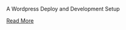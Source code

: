 A Wordpress Deploy and Development Setup

[Read More](https://github.com/jordalgo/wordpress-setup/blob/master/SETUP.md)
